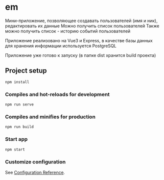 # em
Мини-приложение, позволяющее создавать пользователей (имя и ник), редактировать их данные
Можно получить список пользователей
Также можно получить список - историю событий пользователей 

Приложение реализовано на Vue3 и Express, в качестве базы данных для хранения информации используется PostgreSQL

Приложение уже готово к запуску (в папке dist хранится build проекта)

## Project setup
```
npm install
```

### Compiles and hot-reloads for development
```
npm run serve
```

### Compiles and minifies for production
```
npm run build
```

### Start app
```
npm start
```

### Customize configuration
See [Configuration Reference](https://cli.vuejs.org/config/).
